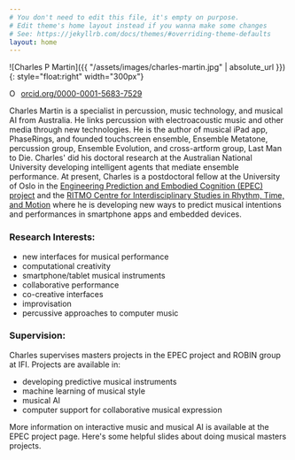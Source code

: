 ```yaml
---
# You don't need to edit this file, it's empty on purpose.
# Edit theme's home layout instead if you wanna make some changes
# See: https://jekyllrb.com/docs/themes/#overriding-theme-defaults
layout: home
---
```


![Charles P Martin]({{ "/assets/images/charles-martin.jpg" | absolute_url }}){: style="float:right" width="300px"}

<a href="https://orcid.org/0000-0001-5683-7529" target="orcid.widget" rel="noopener noreferrer" style="vertical-align:top;"><img src="https://orcid.org/sites/default/files/images/orcid_16x16.png" style="width:1em;margin-right:.5em;" alt="ORCID iD icon">orcid.org/0000-0001-5683-7529</a>

Charles Martin is a specialist in percussion, music technology, and musical AI from Australia. He links percussion with electroacoustic music and other media through new technologies. He is the author of musical iPad app, PhaseRings, and founded touchscreen ensemble, Ensemble Metatone, percussion group, Ensemble Evolution, and cross-artform group, Last Man to Die. Charles' did his doctoral research at the Australian National University developing intelligent agents that mediate ensemble performance. At present, Charles is a postdoctoral fellow at the University of Oslo in the [Engineering Prediction and Embodied Cognition (EPEC) project](http://www.mn.uio.no/ifi/english/research/projects/epec/) and the [RITMO Centre for Interdisciplinary Studies in Rhythm, Time, and Motion](https://www.hf.uio.no/ritmo/english/) where he is developing new ways to predict musical intentions and performances in smartphone apps and embedded devices.

### Research Interests:

- new interfaces for musical performance
- computational creativity
- smartphone/tablet musical instruments
- collaborative performance
- co-creative interfaces
- improvisation
- percussive approaches to computer music

### Supervision:

Charles supervises masters projects in the EPEC project and ROBIN group at IFI. Projects are available in:

- developing predictive musical instruments
- machine learning of musical style
- musical AI
- computer support for collaborative musical expression

More information on interactive music and musical AI is available at the EPEC project page. Here's some helpful slides about doing musical masters projects.
